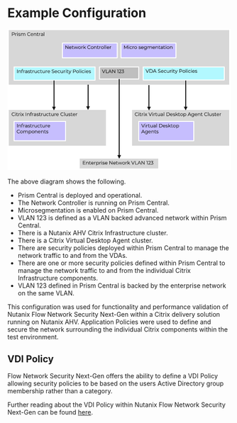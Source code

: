 # Example Configuration

![Image showing a high level Citrix Desktop and Application deployment for a Prism Central managed advanced networking platform](../images/BP-2204-Securing_Citrix_Desktop_And_Application_Delivery_With_Flow_Network_Security_Next-Gen_image04.png "Image showing a high level Citrix Desktop and Application deployment for a Prism Central managed advanced networking platform")
<!--JK: Usual image comments - we can make these better-->

The above diagram shows the following. <!--JK: it doesn't really...it just outlines boxes with words, if we can't change it, maybe we should say that the diagram represents the following:-->

- Prism Central is deployed and operational.
- The Network Controller is running on Prism Central.
- Microsegmentation is enabled on Prism Central. <!--KL: image has a space between micro and segmentation-->
- VLAN 123 is defined as a VLAN backed advanced network within Prism Central.
- There is a Nutanix AHV Citrix Infrastructure cluster.
- There is a Citrix Virtual Desktop Agent cluster.
- There are security policies deployed within Prism Central to manage the network traffic to and from the VDAs.
- There are one or more security policies defined within Prism Central to manage the network traffic to and from the individual Citrix Infrastructure components.
- VLAN 123 defined in Prism Central is backed by the enterprise network on the same VLAN.

This configuration was used for functionality and performance validation of Nutanix Flow Network Security Next-Gen within a Citrix delivery solution running on Nutanix AHV. Application Policies were used to define and secure the network surrounding the individual Citrix components within the test environment.

<!--JK: does this warrant a heading?-->
## VDI Policy

Flow Network Security Next-Gen offers the ability to define a VDI Policy allowing security policies to be based on the users Active Directory group membership rather than a category. 

Further reading about the VDI Policy within Nutanix Flow Network Security Next-Gen can be found [here](https://portal.nutanix.com/page/documents/details?targetId=Nutanix-Flow-Network-Security-Guide-v4_0_0:fns-vdi-rule-configuration-c.html).